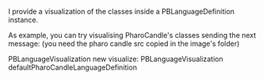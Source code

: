 I provide a visualization of the classes inside a PBLanguageDefinition instance.

As example, you can try visualising PharoCandle's classes sending the next message: 
(you need the pharo candle src copied in the image's folder)

PBLanguageVisualization new visualize: PBLanguageVisualization defaultPharoCandleLanguageDefinition 